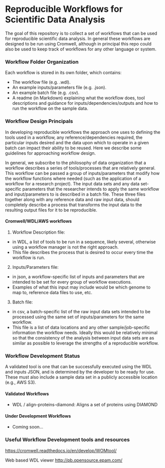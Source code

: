 # Reproducible Workflows for Scientific Data Analysis

The goal of this repository is to collect a set of workflows that can be
used for reproducible scientific data analysis. In general these workflows
are designed to be run using Cromwell, although in principal this repo
could also be used to keep track of workflows for any other language or
system.


### Workflow Folder Organization

Each workflow is stored in its own folder, which contains:
  * The workflow file (e.g. .wdl).
  * An example inputs/parameters file (e.g. .json).
  * An example batch file (e.g. .csv).
  * A readme (in Markdown) explaining what the workflow does, tool descriptions and guidance for inputs/dependencies/outputs and how to run the workflow on the sample data.

### Workflow Design Principals

In developing reproducible workflows the approach one uses to defining the tools used in a workflow, any reference/dependencies required, the particular inputs desired and the data upon which to operate in a given batch can impact their ability to be reused.  Here we describe some guidelines for approaching workflow design.  

In general, we subscribe to the philosophy of data organization that a workflow describes a series of tools/processes that are relatively general.  This workflow can be passed a group of inputs/parameters that modify how the workflow functions where needed (such as the application of a workflow for a research project).  The input data sets and any data set-specific parameters that the researcher intends to apply the same workflow and input/parameters to is described in a batch file.  These three files together along with any reference data and raw input data, should completely describe a process that transforms the input data to the resulting output files for it to be reproducible.  

#### Cromwell/WDL/AWS workflows
1.  Workflow Description file:
  - in WDL, a list of tools to be run in a sequence, likely several, otherwise using a workflow manager is not the right approach.  
  - This file describes the process that is desired to occur every time the workflow is run.
2.  Inputs/Parameters file:
  - in json, a workflow-specific list of inputs and parameters that are intended to be set for every group of workflow executions.
  - Examples of what this input may include would be which genome to map to, reference data files to use, etc.
3.  Batch file:
  - in csv, a batch-specific list of the raw input data sets intended to be processed using the same set of inputs/parameters for the same workflow.  
  - This file is a list of data locations and any other sample/job-specific information the workflow needs.  Ideally this would be relatively minimal so that the consistency of the analysis between input data sets are as similar as possible to leverage the strengths of a reproducible workflow.  


### Workflow Development Status

A validated tool is one that can be successfully executed using the WDL
and inputs JSON, and is determined by the developer to be ready for use.  These must also include a sample data set in a publicly accessible location (e.g., AWS S3).  

#### Validated Workflows

  * WDL / align-proteins-diamond: Aligns a set of proteins using DIAMOND

#### Under Development Workflows

  * Coming soon...


### Useful Workflow Development tools and resources

https://cromwell.readthedocs.io/en/develop/WOMtool/

Web based WDL viewer
http://pb.opensource.epam.com/
